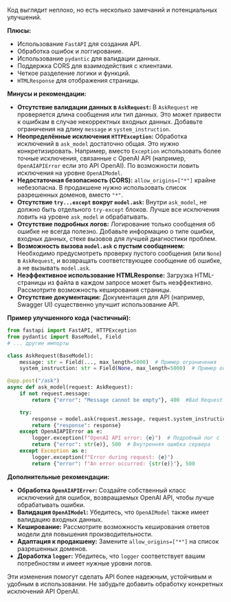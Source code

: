 Код выглядит неплохо, но есть несколько замечаний и потенциальных улучшений.

**Плюсы:**

* Использование `FastAPI` для создания API.
* Обработка ошибок и логгирование.
* Использование `pydantic` для валидации данных.
* Поддержка CORS для взаимодействия с клиентами.
* Четкое разделение логики и функций.
* `HTMLResponse` для отображения страницы.

**Минусы и рекомендации:**

* **Отсутствие валидации данных в `AskRequest`:**  В `AskRequest` не проверяется длина сообщения или тип данных. Это может привести к ошибкам в случае некорректных входных данных.  Добавьте ограничения на длину `message` и `system_instruction`.
* **Неопределённые исключения `HTTPException`:**  Обработка исключений в `ask_model` достаточно общая.  Это нужно конкретизировать. Например, вместо `Exception` использовать более точные исключения, связанные с OpenAI API (например, `OpenAIAPIError` если это  API OpenAI).  По возможности ловить исключения на уровне `OpenAIModel`.
* **Недостаточная безопасность (CORS):**  `allow_origins=["*"]` крайне небезопасна. В продакшене нужно использовать список разрешенных доменов,  вместо `"*"`.
* **Отсутствие `try...except` вокруг `model.ask`:** Внутри `ask_model`, не должно быть отдельного `try-except` блоков. Лучше все исключения ловить на уровне `ask_model` и обрабатывать.
* **Отсутствие подробных логов:** Логирование только сообщения об ошибке не всегда полезно.  Добавьте информацию о типе ошибки, входных данных, стеке вызовов для лучшей диагностики проблем.
* **Возможность вызова `model.ask` с пустым сообщением:** Необходимо предусмотреть проверку пустого сообщения (или `None`) в `AskRequest`, и возвращать соответствующее сообщение об ошибке, а не вызывать `model.ask`.
* **Неэффективное использование HTMLResponse:**  Загрузка HTML-страницы из файла в каждом запросе может быть неэффективно.  Рассмотрите возможность кеширования страницы.
* **Отсутствие документации:** Документация для API (например, Swagger UI) существенно улучшит использование API.

**Пример улучшенного кода (частичный):**

```python
from fastapi import FastAPI, HTTPException
from pydantic import BaseModel, Field
# ... другие импорты

class AskRequest(BaseModel):
    message: str = Field(..., max_length=5000)  # Пример ограничения
    system_instruction: str = Field(None, max_length=5000)  # Пример ограничения

@app.post("/ask")
async def ask_model(request: AskRequest):
    if not request.message:
        return {"error": "Message cannot be empty"}, 400  #Bad Request

    try:
        response = model.ask(request.message, request.system_instruction)
        return {"response": response}
    except OpenAIAPIError as e:
        logger.exception(f"OpenAI API error: {e}")  # Подробный лог с трассировкой
        return {"error": str(e)}, 500  # Внутренняя ошибка сервера
    except Exception as e:
        logger.exception(f"Error during request: {e}")
        return {"error": f"An error occurred: {str(e)}"}, 500
```

**Дополнительные рекомендации:**

* **Обработка `OpenAIAPIError`:** Создайте собственный класс исключений для ошибок, возвращаемых OpenAI API, чтобы лучше обрабатывать ошибки.
* **Валидация `OpenAIModel`:**  Убедитесь, что `OpenAIModel` также имеет валидацию входных данных.
* **Кеширование:** Рассмотрите возможность кеширования ответов модели для повышения производительности.
* **Адаптация к продакшену:** Замените `allow_origins=["*"]` на список разрешенных доменов.
* **Доработка `logger`:**  Убедитесь, что `logger` соответствует вашим потребностям и имеет нужные уровни логов.


Эти изменения помогут сделать API более надежным, устойчивым и удобным в использовании. Не забудьте добавить обработку конкретных исключений API OpenAI.
